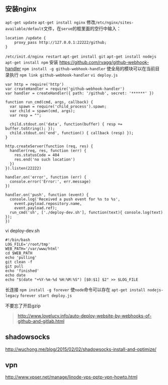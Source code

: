 ## 安装nginx
`apt-get update`
`apt-get install nginx`
修改`/etc/nginx/sites-available/default`文件，在`serve`的框里面的空行中输入：
```
location /update {
    proxy_pass http://127.0.0.1:22222/github;
}
```
`/etc/init.d/nginx restart`
`apt-get install git`
`apt-get install nodejs`
`apt-get install npm`
安装 https://github.com/rvagg/github-webhook-handler
`npm install -g github-webhook-handler`
使全局的模块可以在当前目录执行
`npm link github-webhook-handler`
`vi deploy.js`
```
var http = require('http')
var createHandler = require('github-webhook-handler')
var handler = createHandler({ path: '/github', secret: '******' })

function run_cmd(cmd, args, callback) {
  var spawn = require('child_process').spawn;
  var child = spawn(cmd, args);
  var resp = "";

  child.stdout.on('data', function(buffer) { resp += buffer.toString(); });
  child.stdout.on('end', function() { callback (resp) });
}

http.createServer(function (req, res) {
  handler(req, res, function (err) {
    res.statusCode = 404
    res.end('no such location')
  })
}).listen(22222)

handler.on('error', function (err) {
  console.error('Error:', err.message)
})

handler.on('push', function (event) {
  console.log('Received a push event for %s to %s',
    event.payload.repository.name,
    event.payload.ref);
  run_cmd('sh', ['./deploy-dev.sh'], function(text){ console.log(text) });
})
```
vi deploy-dev.sh
```
#!/bin/bash
LOG_FILE='/root/tmp'
WEB_PATH='/var/www/html'
cd $WEB_PATH
echo 'pulling'
git clean -f
git pull
echo 'finished'
echo date
echo "$(date "+%Y-%m-%d %H:%M:%S") [$0:$1] $2" >> $LOG_FILE
```
长连接
`npm install -g forever`
使`node`命令可以存在
`apt-get install nodejs-legacy`
`forever start deploy.js`

不要忘了开启gzip

> http://www.lovelucy.info/auto-deploy-website-by-webhooks-of-github-and-gitlab.html

## shadowsocks
http://wuchong.me/blog/2015/02/02/shadowsocks-install-and-optimize/

## vpn
http://www.vpser.net/manage/linode-vps-pptp-vpn-howto.html
